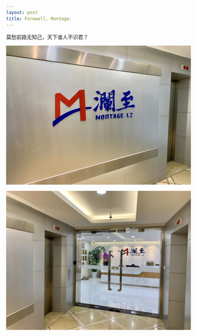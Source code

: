 ```yaml
---
layout: post
title: Farewell, Montage.
---
```


莫愁前路无知己，天下谁人不识君？

![farewellmontage](/images/farewell-montage.jpg)

![farewellmontage2](/images/farewell-montage-2.jpg)


